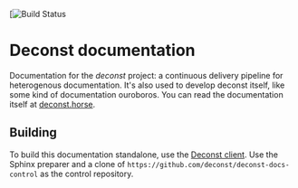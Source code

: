 [![Build Status](https://build.deconst.horse/deconst/deconst-docs/badge?branch=master)

# Deconst documentation

Documentation for the *deconst* project: a continuous delivery pipeline for heterogenous documentation. It's also used to develop deconst itself, like some kind of documentation ouroboros. You can read the documentation itself at [deconst.horse](https://deconst.horse/).

## Building

To build this documentation standalone, use the [Deconst client](https://github.com/deconst/client). Use the Sphinx preparer and a clone of `https://github.com/deconst/deconst-docs-control` as the control repository.
